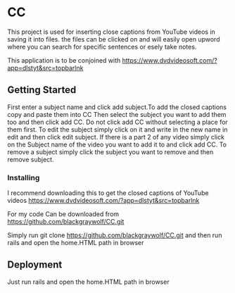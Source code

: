 # CC

This project is used for inserting close captions from YouTube videos in saving it into files. the files can be clicked on and will easily open upword where you can search for specific sentences or esely take notes.

This application is to be conjoined with https://www.dvdvideosoft.com/?app=dlstyt&src=topbarlnk

## Getting Started

First enter a subject name and click add subject.To add the closed captions copy and paste them into CC Then select the subject you want to add them too and then click add CC. Do not click add CC without selecting a place for them first. To edit the subject simply click on it and write in the new name in edit and then click edit subject. If there is a part 2 of any video simply click on the Subject name of the video you want to add it to and click add CC. To remove a subject simply click the subject you want to remove and then remove subject.

### Installing

I recommend downloading this to get the closed captions of YouTube videos
https://www.dvdvideosoft.com/?app=dlstyt&src=topbarlnk

For my code Can be downloaded from
https://github.com/blackgraywolf/CC.git

Simply run git clone https://github.com/blackgraywolf/CC.git and then run rails and open the home.HTML path in browser

## Deployment

Just run rails and open the home.HTML path in browser

